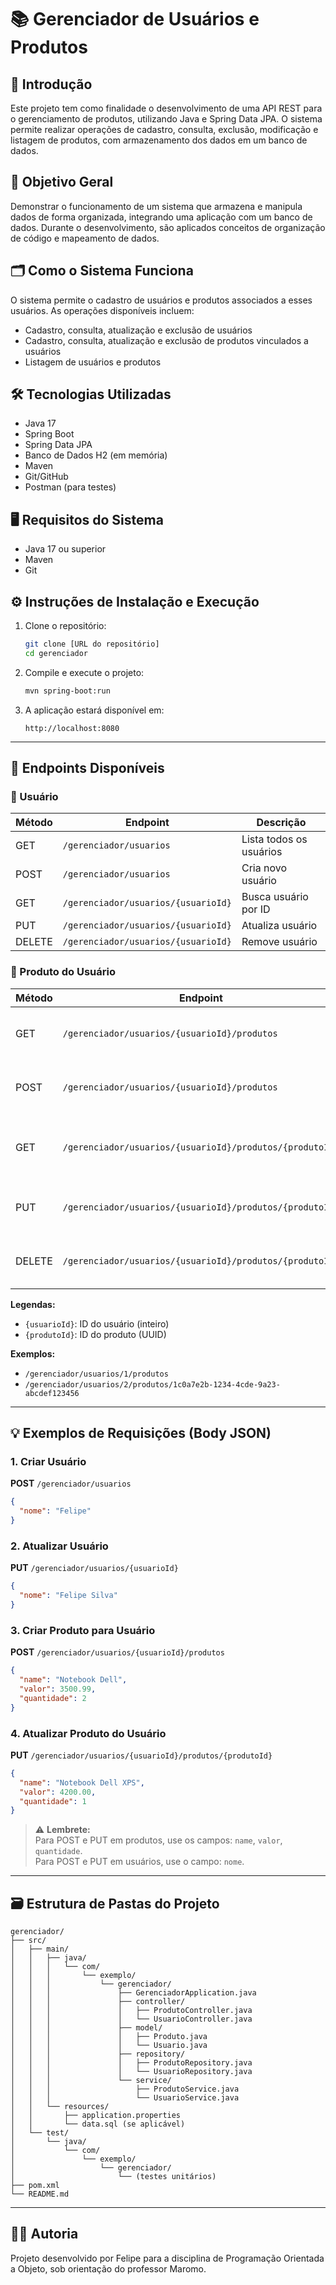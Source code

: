 # 📚 Gerenciador de Usuários e Produtos

## 🏁 Introdução

Este projeto tem como finalidade o desenvolvimento de uma API REST para o gerenciamento de produtos, utilizando Java e Spring Data JPA. O sistema permite realizar operações de cadastro, consulta, exclusão, modificação e listagem de produtos, com armazenamento dos dados em um banco de dados.

## 🎯 Objetivo Geral

Demonstrar o funcionamento de um sistema que armazena e manipula dados de forma organizada, integrando uma aplicação com um banco de dados. Durante o desenvolvimento, são aplicados conceitos de organização de código e mapeamento de dados.

## 🗂️ Como o Sistema Funciona

O sistema permite o cadastro de usuários e produtos associados a esses usuários. As operações disponíveis incluem:

- Cadastro, consulta, atualização e exclusão de usuários
- Cadastro, consulta, atualização e exclusão de produtos vinculados a usuários
- Listagem de usuários e produtos

## 🛠️ Tecnologias Utilizadas

- Java 17
- Spring Boot
- Spring Data JPA
- Banco de Dados H2 (em memória)
- Maven
- Git/GitHub
- Postman (para testes)

## 🖥️ Requisitos do Sistema

- Java 17 ou superior
- Maven
- Git

## ⚙️ Instruções de Instalação e Execução

1. Clone o repositório:

    ```bash
    git clone [URL do repositório]
    cd gerenciador
    ```

2. Compile e execute o projeto:

    ```bash
    mvn spring-boot:run
    ```

3. A aplicação estará disponível em:

    ```
    http://localhost:8080
    ```

---

## 🔗 Endpoints Disponíveis

### 🔸 Usuário

| Método | Endpoint                              | Descrição                 |
|--------|---------------------------------------|---------------------------|
| GET    | `/gerenciador/usuarios`               | Lista todos os usuários   |
| POST   | `/gerenciador/usuarios`               | Cria novo usuário        |
| GET    | `/gerenciador/usuarios/{usuarioId}`   | Busca usuário por ID      |
| PUT    | `/gerenciador/usuarios/{usuarioId}`   | Atualiza usuário          |
| DELETE | `/gerenciador/usuarios/{usuarioId}`   | Remove usuário            |

### 🔸 Produto do Usuário

| Método | Endpoint                                                         | Descrição                       |
|--------|------------------------------------------------------------------|----------------------------------|
| GET    | `/gerenciador/usuarios/{usuarioId}/produtos`                     | Lista produtos do usuário        |
| POST   | `/gerenciador/usuarios/{usuarioId}/produtos`                     | Cria produto para o usuário      |
| GET    | `/gerenciador/usuarios/{usuarioId}/produtos/{produtoId}`         | Busca produto específico do usuário |
| PUT    | `/gerenciador/usuarios/{usuarioId}/produtos/{produtoId}`         | Atualiza produto do usuário      |
| DELETE | `/gerenciador/usuarios/{usuarioId}/produtos/{produtoId}`         | Remove produto do usuário        |

**Legendas:**
- `{usuarioId}`: ID do usuário (inteiro)
- `{produtoId}`: ID do produto (UUID)

**Exemplos:**
- `/gerenciador/usuarios/1/produtos`
- `/gerenciador/usuarios/2/produtos/1c0a7e2b-1234-4cde-9a23-abcdef123456`

---

## 💡 Exemplos de Requisições (Body JSON)

### 1. Criar Usuário

**POST** `/gerenciador/usuarios`
```json
{
  "nome": "Felipe"
}
```

### 2. Atualizar Usuário

**PUT** `/gerenciador/usuarios/{usuarioId}`
```json
{
  "nome": "Felipe Silva"
}
```

### 3. Criar Produto para Usuário

**POST** `/gerenciador/usuarios/{usuarioId}/produtos`
```json
{
  "name": "Notebook Dell",
  "valor": 3500.99,
  "quantidade": 2
}
```

### 4. Atualizar Produto do Usuário

**PUT** `/gerenciador/usuarios/{usuarioId}/produtos/{produtoId}`
```json
{
  "name": "Notebook Dell XPS",
  "valor": 4200.00,
  "quantidade": 1
}
```

> ⚠️ **Lembrete:**  
> Para POST e PUT em produtos, use os campos: `name`, `valor`, `quantidade`.  
> Para POST e PUT em usuários, use o campo: `nome`.

---

## 🗃️ Estrutura de Pastas do Projeto

```
gerenciador/
├── src/
│   ├── main/
│   │   ├── java/
│   │   │   └── com/
│   │   │       └── exemplo/
│   │   │           └── gerenciador/
│   │   │               ├── GerenciadorApplication.java
│   │   │               ├── controller/
│   │   │               │   ├── ProdutoController.java
│   │   │               │   └── UsuarioController.java
│   │   │               ├── model/
│   │   │               │   ├── Produto.java
│   │   │               │   └── Usuario.java
│   │   │               ├── repository/
│   │   │               │   ├── ProdutoRepository.java
│   │   │               │   └── UsuarioRepository.java
│   │   │               └── service/
│   │   │                   ├── ProdutoService.java
│   │   │                   └── UsuarioService.java
│   │   └── resources/
│   │       ├── application.properties
│   │       └── data.sql (se aplicável)
│   └── test/
│       └── java/
│           └── com/
│               └── exemplo/
│                   └── gerenciador/
│                       └── (testes unitários)
├── pom.xml
└── README.md
```

---

## 👨‍🏫 Autoria

Projeto desenvolvido por Felipe para a disciplina de Programação Orientada a Objeto, sob orientação do professor Maromo.
